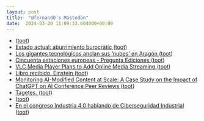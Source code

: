 ```yaml
---
layout: post
title:  "@fernand0's Mastodon"
date:  2024-03-20 11:09:33.604000+00:00
---
```

*  [ ](https://mastodon.la/@AmbrosTheGreat) ([toot](https://mastodon.social/@fernand0/112127703357950589))
*  [Estado actual: aburrimiento burocrátic ](https://mastodon.social/@fernand0/112127679406678041) ([toot](https://mastodon.social/@fernand0/112127679406678041))
*  [Los gigantes tecnológicos anclan sus ‘nubes’ en Aragón ](https://www.elperiodicodearagon.com/aragon/2024/03/17/gigantes-tecnologicos-anclan-nubes-aragon-99571158.htm) ([toot](https://mastodon.social/@fernand0/112127540391649079))
*  [Cincuenta estaciones europeas - Pregunta Ediciones  ](https://preguntaediciones.com/libro/cincuenta-estaciones-europeas/) ([toot](https://mastodon.social/@fernand0/112127292390685600))
*  [VLC Media Player Plans to Add Online Media Streaming ](https://news.itsfoss.com/vlc-online-streaming) ([toot](https://mastodon.social/@fernand0/112125725113805930))
*  [Libro recibido. Einstein ](https://fotografiasenmovimiento.wordpress.com/2024/03/19/libro-recibido-einstein) ([toot](https://mastodon.social/@fernand0/112125687102577094))
*  [Monitoring AI-Modified Content at Scale: A Case Study on the Impact of ChatGPT on AI Conference Peer Reviews ](https://arxiv.org/abs/2403.0718) ([toot](https://mastodon.social/@fernand0/112123704125938657))
*  [Tagetes. ](https://avecesunafoto.wordpress.com/2024/03/19/tagetes-2) ([toot](https://mastodon.social/@fernand0/112123665070129515))
*  [ ](https://mastodon.la/@AmbrosTheGreat) ([toot](https://mastodon.social/@fernand0/112123622129362796))
*  [En el congreso Industria 4.0 hablando de Ciberseguridad Industrial ](http://fernand0.github.io//congreso-industria-40) ([toot](https://mastodon.social/@fernand0/112123523242780306))
